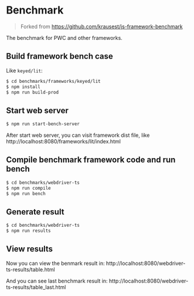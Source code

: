 # Benchmark

> Forked from https://github.com/krausest/js-framework-benchmark

The benchmark for PWC and other frameworks.

## Build framework bench case

Like `keyed/lit`:

```bash
$ cd benchmarks/frameworks/keyed/lit
$ npm install
$ npm run build-prod
```

## Start web server

```bash
$ npm run start-bench-server
```

After start web server, you can visit framework dist file, like http://localhost:8080/frameworks/lit/index.html


## Compile benchmark framework code and run bench

```bash
$ cd benchmarks/webdriver-ts
$ npm run compile
$ npm run bench
```

## Generate result

```bash
$ cd benchmarks/webdriver-ts
$ npm run results
```

## View results

Now you can view the benmark result in: http://localhost:8080/webdriver-ts-results/table.html

And you can see last benchmark result in: http://localhost:8080/webdriver-ts-results/table_last.html
